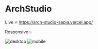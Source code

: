 # ArchStudio


Live 🔥 https://arch-studio-sepia.vercel.app/     






   Responsive💥

   
![desktop](https://github.com/MertSolgun/ArchStudio/assets/115940928/324bc8cb-ce85-4485-8eaa-dfc133c4a0e0)     ![mobile](https://github.com/MertSolgun/ArchStudio/assets/115940928/6ae5aa74-b6bc-471f-b0ce-67308616d9ee)
